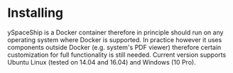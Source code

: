 # Installing

ySpaceShip is a Docker container therefore in principle should run on any operating system where Docker is supported. In practice however it uses components outside Docker (e.g. system's PDF viewer) therefore certain customization for full functionality is still needed. Current version supports Ubuntu Linux (tested on 14.04 and 16.04) and Windows (10 Pro).

